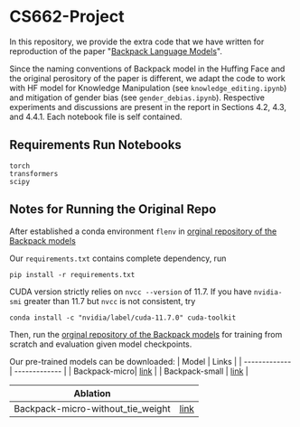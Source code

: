 # CS662-Project

In this repository, we provide the extra code that we have written for reproduction of the paper "[Backpack Language Models](https://arxiv.org/abs/2305.16765)".  

Since the naming conventions of Backpack model in the Huffing Face and the original perository of the paper is different, we adapt the code to work with HF model for Knowledge Manipulation (see ```knowledge_editing.ipynb```) and mitigation of gender bias (see ```gender_debias.ipynb```). Respective experiments and discussions are present in the report in Sections 4.2, 4.3, and 4.4.1. Each notebook file is self contained. 

## Requirements Run Notebooks
```
torch
transformers
scipy
```
## Notes for Running the Original Repo
After established a conda environment ```flenv``` in [orginal repository of the Backpack models](https://github.com/john-hewitt/backpacks-flash-attn)

Our ```requirements.txt``` contains complete dependency, run
```
pip install -r requirements.txt
```


CUDA version strictly relies on ```nvcc --version``` of 11.7. If you have ```nvidia-smi``` greater than 11.7 but ```nvcc``` is not consistent, try
```
conda install -c "nvidia/label/cuda-11.7.0" cuda-toolkit
```

Then, run the [orginal repository of the Backpack models](https://github.com/john-hewitt/backpacks-flash-attn) for training from scratch and evaluation given model checkpoints.

Our pre-trained models can be downloaded: 
| Model  | Links |
| ------------- | ------------- |
| Backpack-micro| [link](https://drive.google.com/file/d/1j9f9c8Voi8rQCEgT4Q-bVBljQ5TIv9MK/view?usp=sharing)    | 
| Backpack-small | [link](https://drive.google.com/file/d/1ow1TnxukMpjLZBQwPvk7f_FqQCNjowwv/view?usp=sharing)    |

| Ablation| |
| ------------- | ------------- |
| Backpack-micro-without_tie_weight | [link](https://drive.google.com/file/d/1XrYuug6hx4sJO7YnNfX-QA_DSjAiavNk/view?usp=sharing)|



